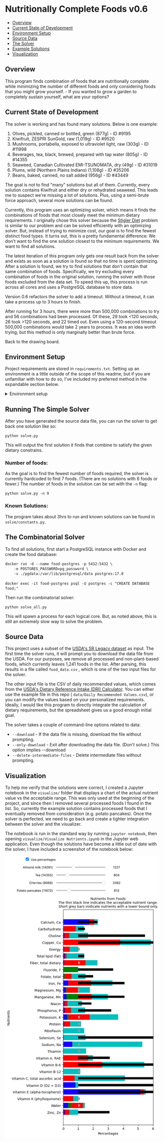 # Nutritionally Complete Foods v0.6

* [Overview](#Overview)
* [Current State of Development](#Current-State-of-Development)
* [Environment Setup](#Environment-Setup)
* [Source Data](#Source-Data)
* [The Solver](#The-Solver)
* [Example Solutions](#Example-Solutions)
* [Visualization](#Visualization)



## Overview

This program finds combination of foods that are nutritionally complete while minimizing the number of different foods and only considering foods that you might grow yourself. - If you wanted to grow a garden to completely sustain yourself, what are your options?



## Current State of Development

The solver is working and has found many solutions. Below is one example:

1. Olives, pickled, canned or bottled, green (877g) - ID #9195
2. Kiwifruit, ZESPRI SunGold, raw (1,019g) - ID #9520
3. Mushrooms, portabella, exposed to ultraviolet light, raw (303g) - ID #11998
4. Beverages, tea, black, brewed, prepared with tap water (805g) - ID #14355
5. Seaweed, Canadian Cultivated EMI-TSUNOMATA, dry (49g) - ID #31019
6. Plums, wild (Northern Plains Indians) (1,108g) - ID #35206
7. Beans, baked, canned, no salt added (956g) - ID #43449

The goal is not to find "many" solutions but all of them. Currently, every solution contains Kiwifruit and either dry or rehydrated seaweed. This leads me to suspect we're missing a lot of solutions. Plus, using a semi-brute force approach, several more solutions can be found.

Currently, this program uses an optimizing solver, which means it finds the combinations of foods that most closely meet the minimum dietary requirements. I originally chose this solver because the [Stigler Diet](https://en.wikipedia.org/wiki/Stigler_diet) problem is similar to our problem and can be solved efficiently with an optimizing solver. But, instead of trying to minimize cost, our goal is to find the fewest distinct food types. It turns out, this is a pretty fundamental difference: We don't want to find the one solution closest to the minimum requirements. We want to find all solutions.

The latest iteration of this program only gets one result back from the solver and exists as soon as a solution is found so that no time is spent optimizing. After a solution is found, we try to find solutions that don't contain that same combination of foods. Specifically, we try excluding every combination of foods in the original solution, running the solver with those foods excluded from the data set. To speed this up, this process is run across all cores and uses a PostgreSQL database to store data.

Version 0.6 refactors the solver to add a timeout. Without a timeout, it can take a process up to 3 hours to finish. 

After running for 3 hours, there were more than 500,000 combinations to try and 56 combinations had been processed. Of these, 29 took <120 seconds, 26 took >120 seconds, and 22 timed out. Even using a 120-second timeout 500,000 combinations would take 2 years to process. It was an idea worth trying, but this method is only marginally better than brute force.

Back to the drawing board.



## Environment Setup

Project requirements are stored in `requirements.txt`. Setting up an environment is a little outside of the scope of this readme, but if you are unfamiliar with how to do so, I've included my preferred method in the expandable section below.

<details>
  <summary>Environment setup</summary>

```
# Your OS will need the prerequisites, and that's not particularly straightforward.
# This is what you'll need to install on Ubuntu:
sudo apt install curl git-core gcc make zlib1g-dev libbz2-dev libreadline-dev libsqlite3-dev libssl-dev liblzma-dev

# Install pyenv.
curl https://pyenv.run | bash

# Integrate into your shell. (Restart your shell after this.)
echo 'export PYENV_ROOT="$HOME/.pyenv"' >> ~/.bashrc
echo 'export PATH="$PYENV_ROOT/bin:$PATH"' >> ~/.bashrc
echo 'eval "$(pyenv init -)"' >> ~/.bashrc

# Create a virtual environment with Python 3.12.2
pyenv install 3.12
pyenv virtualenv 3.12 nutritionally-complete-foods

# Activate that virtual environment
pyenv activate nutritionally-complete-foods

# Install the requirements to that environment
pip install -r requirements.txt

# ...

# Deactivate the environment when you're done
source deactive
```

</details>



## Running The Simple Solver

After you have generated the source data file, you can run the solver to get back one solution like so:

```
python solve.py
```

This will output the first solution it finds that combine to satisfy the given dietary constrains. 

### Number of foods:

As the goal is to find the fewest number of foods required, the solver is currently hardcoded to find 7 foods. (There are no solutions with 6 foods or fewer.) The number of foods in the solution can be set with the `-n` flag:

```
python solve.py -n 9
```

### Known Solutions:

The program takes about 3hrs to run and known solutions can be found in `solve/constants.py`.



## The Combinatorial Solver

To find all solutions, first start a PostgreSQL instance with Docker and create the food database:

```
docker run -d --name food-postgres -p 5432:5432 \
    -e POSTGRES_PASSWORD=pg_password \
    -v ./pgdata:/var/lib/postgresql/data postgres:17.0

docker exec -it food-postgres psql -U postgres -c "CREATE DATABASE food;"
```

Then run the combinatorial solver:

````
python solve_all.py
````

This will spawn a process for each logical core. But, as noted above, this is still an extremely slow way to solve the problem.



## Source Data

This project uses a subset of the [USDA's SR Legacy dataset](https://fdc.nal.usda.gov/) as input. The first time the solver runs, it will prompt you to download the data file from the USDA. For our purposes, we remove all processed and non-plant-based foods, which currently leaves 1,241 foods in the list. After parsing, this results in a file called `food_data.csv` , which is one of the two input files for the solver. 

The other input file is the CSV of daily recommended values, which comes from the [USDA's Dietary Reference Intake (DRI) Calculator](https://www.nal.usda.gov/human-nutrition-and-food-safety/dri-calculator). You can either use the example file in this repo ( `data/Daily Recommended Values.csv`), or you can modify the values based on your personalized requirements. Ideally, I would like this program to directly integrate the calculation of dietary requirements, but the spreadsheet gives us a good enough initial goal.

The solver takes a couple of command-line options related to data:

* `--download`  - If the data file is missing, download the file without prompting.
* `--only-download`  - Exit after downloading the data file. (Don't solve.) This option implies --download 
* `--delete-intermediate-files` - Delete intermediate files without prompting.



## Visualization

To help me verify that the solutions were correct, I created a Jupyter notebook in the `visualize/` folder that displays a chart of the actual nutrient value vs the acceptable range. This was only used at the beginning of the project, and since then I removed several processed foods I found in the list. So, currently the example solution contains processed foods that I eventually removed from consideration (e.g. potato pancakes). Once the solver is perfected, we need to go back and create a tighter integration between the solver and the visualizer.

The notebook is run in the standard way by running `jupyter notebook`, then opening `visualize/Visualize Nutrients.ipynb` in the Jupyter web application. Even though the solutions have become a little out of date with the solver, I have included  a screenshot of the notebook below:

![Screenshot of the Jupyter Notebook](./visualize/screenshot.png)


